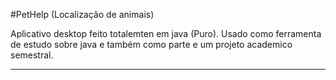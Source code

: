 #PetHelp (Localização de animais)

Aplicativo desktop feito totalemten em java (Puro). Usado como ferramenta de estudo sobre java e também como parte e um projeto academico semestral. 

--- 

